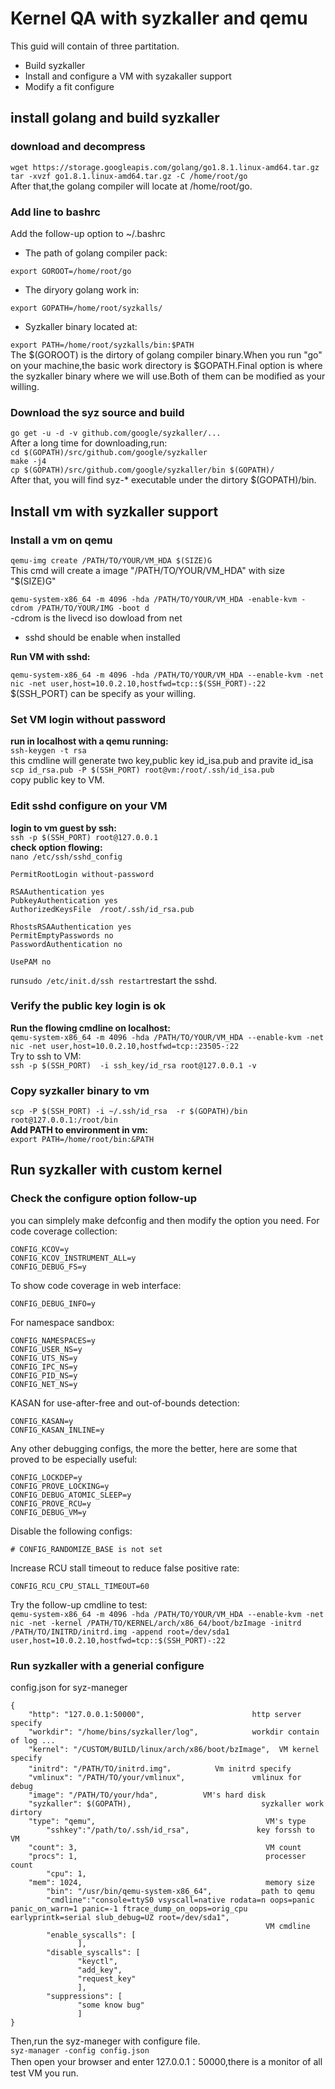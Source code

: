 # Kernel QA with syzkaller and qemu 
This guid will contain of three partitation. 
- Build syzkaller
- Install and configure a VM with syzakaller support
- Modify a fit configure

## install golang and build syzkaller
### download and decompress 
`wget https://storage.googleapis.com/golang/go1.8.1.linux-amd64.tar.gz`  
`tar -xvzf go1.8.1.linux-amd64.tar.gz -C /home/root/go`  
After that,the golang compiler will locate at /home/root/go. 

### Add line to bashrc  
Add the follow-up option to  ~/.bashrc  
- The path of golang compiler pack:  

`export GOROOT=/home/root/go`  
- The diryory golang work in:  

`export GOPATH=/home/root/syzkalls/`  
- Syzkaller binary located at:  

`export PATH=/home/root/syzkalls/bin:$PATH`  
The $(GOROOT) is the dirtory of golang compiler binary.When you run "go" on your machine,the basic work directory is $GOPATH.Final option is where the syzkaller binary where we will use.Both of them can be modified as your willing.  

### Download the syz source and build
`go get -u -d -v github.com/google/syzkaller/...`  
After a long time for downloading,run:  
`cd $(GOPATH)/src/github.com/google/syzkaller`  
`make -j4`  
`cp $(GOPATH)/src/github.com/google/syzkaller/bin $(GOPATH)/`  
After that, you will find syz-* executable under the dirtory $(GOPATH)/bin.  

## Install vm with syzkaller support  
### Install a vm on qemu  
`qemu-img create /PATH/TO/YOUR/VM_HDA $(SIZE)G`  
This cmd will create a image "/PATH/TO/YOUR/VM_HDA" with size "$(SIZE)G"  

`qemu-system-x86_64 -m 4096 -hda /PATH/TO/YOUR/VM_HDA -enable-kvm -cdrom /PATH/TO/YOUR/IMG -boot d`  
-cdrom is the livecd iso dowload from net  
- sshd should be enable when installed  

<b>Run VM with sshd:</b>  

`qemu-system-x86_64 -m 4096 -hda /PATH/TO/YOUR/VM_HDA --enable-kvm -net nic -net user,host=10.0.2.10,hostfwd=tcp::$(SSH_PORT)-:22`  
$(SSH_PORT) can be specify as your willing.  

### Set VM login without password  
<b>run in localhost with a qemu running:</b>  
`ssh-keygen -t rsa`  
this cmdline will generate two key,public key id_isa.pub and pravite id_isa  
`scp id_rsa.pub -P $(SSH_PORT) root@vm:/root/.ssh/id_isa.pub`  
copy public key to VM.  
### Edit sshd configure on your VM  
<b>login to vm guest by ssh:</b>  
`ssh -p $(SSH_PORT) root@127.0.0.1`  
<b>check option flowing:</b>  
`nano /etc/ssh/sshd_config`  
```
PermitRootLogin without-password

RSAAuthentication yes
PubkeyAuthentication yes
AuthorizedKeysFile	/root/.ssh/id_rsa.pub

RhostsRSAAuthentication yes
PermitEmptyPasswords no
PasswordAuthentication no

UsePAM no
```  
run`sudo /etc/init.d/ssh restart`restart the sshd.  

### Verify the public key login is ok  
<b>Run the flowing cmdline on localhost:</b>  
`qemu-system-x86_64 -m 4096 -hda /PATH/TO/YOUR/VM_HDA --enable-kvm -net nic -net user,host=10.0.2.10,hostfwd=tcp::23505-:22`  
Try to ssh to VM:  
`ssh -p $(SSH_PORT)  -i ssh_key/id_rsa root@127.0.0.1 -v`  

### Copy syzkaller binary to vm  
`scp -P $(SSH_PORT) -i ~/.ssh/id_rsa  -r $(GOPATH)/bin root@127.0.0.1:/root/bin`  
<b>Add PATH to environment in vm:</b>  
`export PATH=/home/root/bin:&PATH`  

## Run syzkaller with custom kernel
### Check the configure option follow-up
you can simplely make defconfig and then modify the option you need.
For code coverage collection:
```
CONFIG_KCOV=y
CONFIG_KCOV_INSTRUMENT_ALL=y
CONFIG_DEBUG_FS=y
```
To show code coverage in web interface:
```
CONFIG_DEBUG_INFO=y
```
For namespace sandbox:
```
CONFIG_NAMESPACES=y
CONFIG_USER_NS=y
CONFIG_UTS_NS=y
CONFIG_IPC_NS=y
CONFIG_PID_NS=y
CONFIG_NET_NS=y
```

KASAN for use-after-free and out-of-bounds detection:
```
CONFIG_KASAN=y
CONFIG_KASAN_INLINE=y
```
Any other debugging configs, the more the better, here are some that proved to be especially useful:
```
CONFIG_LOCKDEP=y
CONFIG_PROVE_LOCKING=y
CONFIG_DEBUG_ATOMIC_SLEEP=y
CONFIG_PROVE_RCU=y
CONFIG_DEBUG_VM=y
```
Disable the following configs:  
```
# CONFIG_RANDOMIZE_BASE is not set
```
Increase RCU stall timeout to reduce false positive rate:  
```
CONFIG_RCU_CPU_STALL_TIMEOUT=60
```
Try the follow-up cmdline to test:  
`qemu-system-x86_64 -m 4096 -hda /PATH/TO/YOUR/VM_HDA --enable-kvm -net nic -net
-kernel /PATH/TO/KERNEL/arch/x86_64/boot/bzImage -initrd
/PATH/TO/INITRD/initrd.img -append root=/dev/sda1 user,host=10.0.2.10,hostfwd=tcp::$(SSH_PORT)-:22`  

### Run syzkaller with a generial configure  
config.json for syz-maneger  
```
{
	"http": "127.0.0.1:50000",                        http server specify
	"workdir": "/home/bins/syzkaller/log",            workdir contain of log ...
	"kernel": "/CUSTOM/BUILD/linux/arch/x86/boot/bzImage",  VM kernel specify
	"initrd": "/PATH/TO/initrd.img"，         Vm initrd specify
	"vmlinux": "/PATH/TO/your/vmlinux",               vmlinux for debug
	"image": "/PATH/TO/your/hda",          VM's hard disk
	"syzkaller": $(GOPATH),                             syzkaller work dirtory
	"type": "qemu",                                      VM's type
        "sshkey":"/path/to/.ssh/id_rsa",               key forssh to VM
	"count": 3,                                          VM count
	"procs": 1,                                          processer count
        "cpu": 1,
	"mem": 1024,                                         memory size
        "bin": "/usr/bin/qemu-system-x86_64",           path to qemu
        "cmdline":"console=ttyS0 vsyscall=native rodata=n oops=panic panic_on_warn=1 panic=-1 ftrace_dump_on_oops=orig_cpu earlyprintk=serial slub_debug=UZ root=/dev/sda1",
                                                         VM cmdline
        "enable_syscalls": [
               ],
        "disable_syscalls": [
               "keyctl",
               "add_key",
               "request_key"
               ],
        "suppressions": [
               "some know bug"
               ]
}
```
Then,run the syz-maneger with configure file.  
`syz-manager -config config.json`  
Then open your browser and enter 127.0.0.1：50000,there is a monitor of all test VM you run.  

